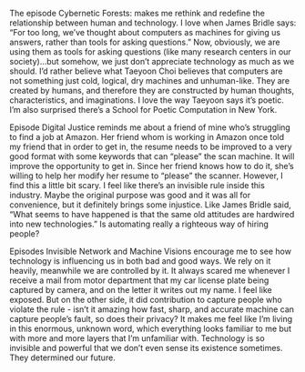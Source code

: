 The episode Cybernetic Forests: makes me rethink and redefine the relationship between human and technology. I love when James Bridle says: “For too long, we’ve thought about computers as machines for giving us answers, rather than tools for asking questions.” Now, obviously, we are using them as tools for asking questions (like many research centers in our society)...but somehow, we just don’t appreciate technology as much as we should. I’d rather believe what Taeyoon Choi believes that computers are not something just cold, logical, dry machines and unhuman-like. They are created by humans, and therefore they are constructed by human thoughts, characteristics, and imaginations. I love the way Taeyoon says it’s poetic. I’m also surprised there’s a School for Poetic Computation in New York.

Episode Digital Justice reminds me about a friend of mine who’s struggling to find a job at Amazon. Her friend whom is working in Amazon once told my friend that in order to get in, the resume needs to be improved to a very good format with some keywords that can “please” the scan machine. It will improve the opportunity to get in. Since her friend knows how to do it, she’s willing to help her modify her resume to “please” the scanner. However, I find this a little bit scary. I feel like there’s an invisible rule inside this industry. Maybe the original purpose was good and it was all for convenience, but it definitely brings some injustice. Like James Bridle said,
“What seems to have happened is that the same old attitudes are hardwired into new technologies.” Is automating really a righteous way of hiring people?

Episodes Invisible Network and Machine Visions encourage me to see how technology is influencing us in both bad and good ways. We rely on it heavily, meanwhile we are controlled by it. It always scared me whenever I receive a mail from motor department that my car license plate being captured by camera, and on the letter it writes out my name. I feel like exposed. But on the other side, it did contribution to capture people who violate the rule - isn’t it amazing how fast, sharp, and accurate machine can capture people’s fault, so does their privacy? It makes me feel like I’m living in this enormous, unknown word, which everything looks familiar to me but with more and more layers that I’m unfamiliar with. Technology is so invisible and powerful that we don’t even sense its existence sometimes. They determined our future. 
